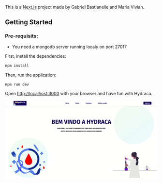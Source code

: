 This is a [Next.js](https://nextjs.org/) project made by Gabriel Bastianelle and Maria Vivian.

## Getting Started

### Pre-requisits:

-   You need a mongodb server running localy on port 27017

First, install the dependencies:

```bash
npm install
```

Then, run the application:

```bash
npm run dev
```

Open [http://localhost:3000](http://localhost:3000) with your browser and have fun with Hydraca.

![Hydraca.](/readme/hydraca.gif 'Hydraca')
